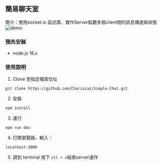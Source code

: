 ## 簡易聊天室
簡介：使用socket.io 函式庫，實作Server監聽多個client間的訊息傳遞與狀態
![demo](https://github.com/CharisLai/Simple-Chat/assets/103364394/1b2da8b3-ee33-4b4e-aeef-e06e564c1cb4)

### 預先安裝
- node.js 16.x

### 使用說明
1. Clone 至指定檔案位址
```
git clone https://github.com/CharisLai/Simple-Chat.git
```
2. 安裝
```
npm install
```
3. 運行
```
npm run dev
```
4. 打開瀏覽器，輸入：
```
localhost:3000
```
5. 請到 terminal 按下  ` ctl + c `結束server運作
 
